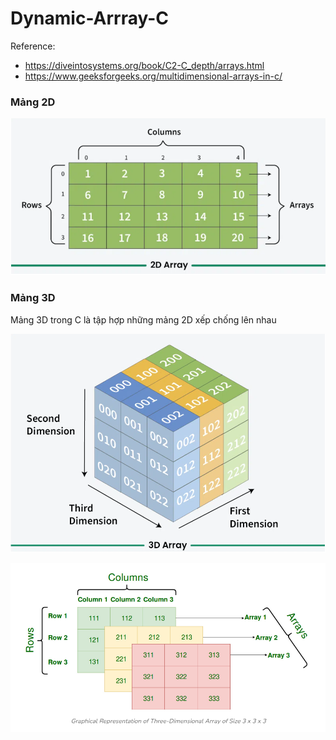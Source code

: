 # Dynamic-Arrray-C
Reference:
- https://diveintosystems.org/book/C2-C_depth/arrays.html
- https://www.geeksforgeeks.org/multidimensional-arrays-in-c/

### Mảng 2D
<p align="center">
    <img src="./Images/2.png" width="700px" alt="">
</p>


### Mảng 3D
Mảng 3D trong C là tập hợp những mảng 2D xếp chống lên nhau
<p align="center">
    <img src="./Images/3.png" width="700px" alt="">
</p>

<p align="center">
    <img src="./Images/1.png" width="700px" alt="">
</p>
